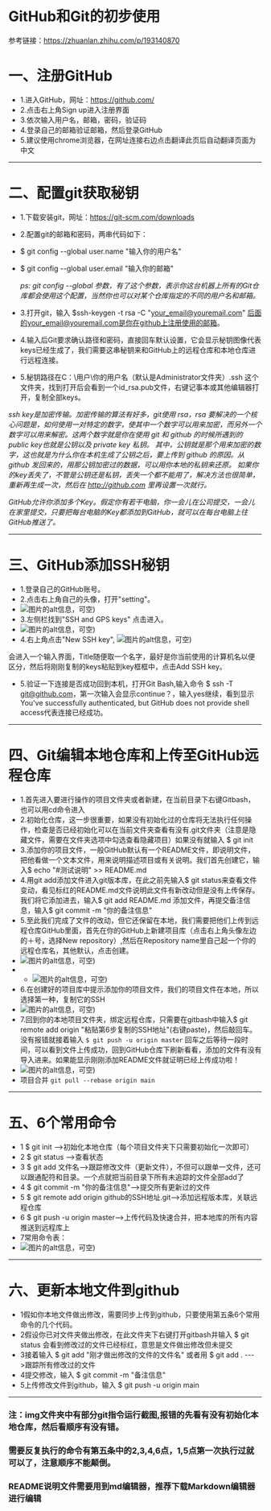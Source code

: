 GitHub和Git的初步使用
=======
参考链接：https://zhuanlan.zhihu.com/p/193140870

# 一、注册GitHub
* 1.进入GitHub，网址：https://github.com/
* 2.点击右上角Sign up进入注册界面
* 3.依次输入用户名，邮箱，密码，验证码
* 4.登录自己的邮箱验证邮箱，然后登录GitHub
* 5.建议使用chrome浏览器，在网址连接右边点击翻译此页后自动翻译页面为中文

---


# 二、配置git获取秘钥
* 1.下载安装git，网址：https://git-scm.com/downloads
* 2.配置git的邮箱和密码，两串代码如下：
* $ git config --global user.name "输入你的用户名"
* $ git config --global user.email "输入你的邮箱"

  *ps: git config --global 参数，有了这个参数，表示你这台机器上所有的Git仓库都会使用这个配置，当然你也可以对某个仓库指定的不同的用户名和邮箱。*
* 3.打开git，输入 $ssh-keygen -t rsa -C "your_email@youremail.com" 
后面的your_email@youremail.com是你在github上注册使用的邮箱。
* 4.输入后Git要求确认路径和密码，直接回车默认设置，它会显示秘钥图像代表keys已经生成了，我们需要这串秘钥来和GitHub上的远程仓库和本地仓库进行远程连接。
* 5.秘钥路径在C：\用户\你的用户名（默认是Administrator文件夹）\.ssh 这个文件夹，找到打开后会看到一个id_rsa.pub文件，右键记事本或其他编辑器打开，复制全部keys。

*ssh key是加密传输。加密传输的算法有好多，git使用 rsa，rsa 要解决的一个核心问题是，如何使用一对特定的数字，使其中一个数字可以用来加密，而另外一个数字可以用来解密。这两个数字就是你在使用 git 和 github 的时候所遇到的public key也就是公钥以及 private key 私钥。
其中，公钥就是那个用来加密的数字，这也就是为什么你在本机生成了公钥之后，要上传到 github 的原因。从 github 发回来的，用那公钥加密过的数据，可以用你本地的私钥来还原。
如果你的key丢失了，不管是公钥还是私钥，丢失一个都不能用了，解决方法也很简单，重新再生成一次，然后在 http://github.com 里再设置一次就行。*

*GitHub允许你添加多个Key。假定你有若干电脑，你一会儿在公司提交，一会儿在家里提交，只要把每台电脑的Key都添加到GitHub，就可以在每台电脑上往GitHub推送了。*

---


# 三、GitHub添加SSH秘钥
* 1.登录自己的GitHub账号。
* 2.点击右上角自己的头像，打开"setting"。
* ![图片的alt信息，可空)](https://raw.githubusercontent.com/lnkDrop/work/master/img/sttings.png)
* 3.左侧栏找到"SSH and GPS keys" 点击进入。
* ![图片的alt信息，可空)](https://raw.githubusercontent.com/lnkDrop/work/master/img/SSH.png)
* 4.右上角点击"New SSH key",
![图片的alt信息，可空)](https://raw.githubusercontent.com/lnkDrop/work/master/img/newSSHkey.png)

会进入一个输入界面，Title随便取一个名字，最好是你当前使用的计算机名以便区分，然后将刚刚复制的keys粘贴到key框框中，点击Add SSH key。
* 5.验证一下连接是否成功回到本机，打开Git Bash,输入命令
$ ssh -T git@github.com，第一次输入会显示continue？，输入yes继续，看到显示You've successfully authenticated, but GitHub does not provide shell access代表连接已经成功。

---

# 四、Git编辑本地仓库和上传至GitHub远程仓库
* 1.首先进入要进行操作的项目文件夹或者新建，在当前目录下右键Gitbash，也可以用cd命令进入
* 2.初始化仓库，这一步很重要，如果没有初始化过的仓库将无法执行任何操作，检查是否已经初始化可以在当前文件夹查看有没有.git文件夹（注意是隐藏文件，需要在文件夹选项中勾选查看隐藏项目）如果没有就输入 $ git init
* 3.添加你的项目文件，一般GitHub默认有一个README文件，即说明文件，把他看做一个文本文件，用来说明描述项目或有关说明。我们首先创建它，输入$ echo "#测试说明" >> README.md 
* 4.用git add添加文件进入git版本库，在此之前先输入$ git status来查看文件变动，看见标红的README.md文件说明此文件有新改动但是没有上传保存。我们将它添加进去，输入$ git add README.md 添加文件，再提交备注信息，输入$ git commit -m "你的备注信息"
* 5.至此我们完成了文件的改动，但它还保留在本地，我们需要把他们上传到远程仓库GitHub里面，首先在你的GitHub上新建项目库（点击右上角头像左边的＋号，选择New repository）,然后在Repository name里自己起一个你的远程仓库名，其他默认，点击创建。
* ![图片的alt信息，可空)](https://raw.githubusercontent.com/lnkDrop/work/master/img/new.png)
* * ![图片的alt信息，可空)](https://raw.githubusercontent.com/lnkDrop/work/master/img/xmname.png)
* 6.在创建好的项目库中提示添加你的项目文件，我们的项目文件在本地，所以选择第一种，复制它的SSH
* ![图片的alt信息，可空)](https://raw.githubusercontent.com/lnkDrop/work/master/img/copy.png)
* 7.回到你的本地项目文件夹，绑定远程仓库，只需要在gitbash中输入$ git remote add origin "粘贴第6步复制的SSH地址"(右键paste)，然后敲回车。没有报错就接着输入 ```$ git push -u origin master``` 回车之后等待一段时间，可以看到文件上传成功，回到GitHub仓库下刷新看看，添加的文件有没有导入进来。如果能显示刚刚添加README文件就证明已经上传成功啦！
* ![图片的alt信息，可空)](https://raw.githubusercontent.com/lnkDrop/work/master/img/test.png)
* 项目合并 ``` git pull --rebase origin main ```

---


# 五、6个常用命令
* 1
	$ git init    -->初始化本地仓库（每个项目文件夹下只需要初始化一次即可）
* 2
	$ git status -->查看状态
* 3
	$ git add 文件名-->跟踪修改文件（更新文件），不但可以跟单一文件，还可以跟通配符和目录。一个点就把当前目录下所有未追踪的文件全部add了
* 4
	$ git commit -m "你的备注信息"-->提交所有更新过的文件
* 5
	$ git remote add origin github的SSH地址.git-->添加远程版本库，关联远程仓库
* 6
	$ git push -u origin master-->上传代码及快速合并，把本地库的所有内容推送到远程库上
* 7常用命令表：
* ![图片的alt信息，可空)](https://raw.githubusercontent.com/lnkDrop/work/master/img/git.jpg)


---


# 六、更新本地文件到github
* 1假如你本地文件做出修改，需要同步上传到github，只要使用第五条6个常用命令的几个代码。
* 2假设你已对文件夹做出修改，在此文件夹下右键打开gitbash并输入
	$ git status 
会看到修改过的文件已经标红，意思是文件做出修改但未提交
* 3接着输入
	$ git add "刚才做出修改的文件的文件名"
或者用
	$ git add .   --->跟踪所有修改过的文件
* 4提交修改，输入
	$ git commit -m "备注信息"
* 5上传修改文件到github，输入
	$ git push -u origin main


---


### 注：img文件夹中有部分git指令运行截图,报错的先看有没有初始化本地仓库，然后看顺序有没有错。

### 需要反复执行的命令有第五条中的2,3,4,6点，1,5点第一次执行过就可以了，注意顺序不能颠倒。

### README说明文件需要用到md编辑器，推荐下载Markdown编辑器进行编辑
